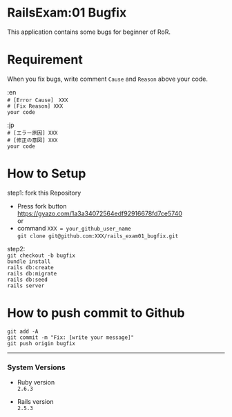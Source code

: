 # RailsExam:01 Bugfix

This application contains some bugs for beginner of RoR.  

# Requirement

When you fix bugs, write comment `Cause` and `Reason` above your code.  

:en  
`# [Error Cause]　XXX`  
`# [Fix Reason] XXX`  
`your code`  

:jp  
`# [エラー原因] XXX`  
`# [修正の意図] XXX`  
`your code`  


# How to Setup
step1: fork this Repository
- Press fork button
https://gyazo.com/1a3a34072564edf92916678fd7ce5740  
or
- command
`XXX = your_github_user_name`  
`git clone git@github.com:XXX/rails_exam01_bugfix.git`  

step2:  
`git checkout -b bugfix`  
`bundle install`  
`rails db:create`  
`rails db:migrate`  
`rails db:seed`  
`rails server`  

# How to push commit to Github
`git add -A`  
`git commit -m "Fix: [write your message]"`  
`git push origin bugfix`  

---
### System Versions

* Ruby version  
`2.6.3`

* Rails version  
`2.5.3`


